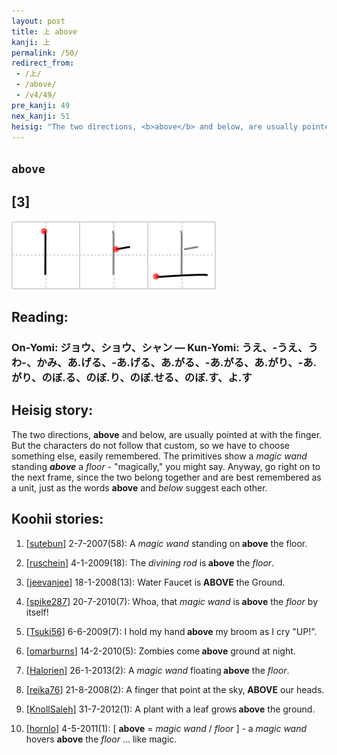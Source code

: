 ```yaml
---
layout: post
title: 上 above
kanji: 上
permalink: /50/
redirect_from:
 - /上/
 - /above/
 - /v4/49/
pre_kanji: 49
nex_kanji: 51
heisig: "The two directions, <b>above</b> and below, are usually pointed at with the finger. But the characters do not follow that custom, so we have to choose something else, easily remembered. The primitives show a <i>magic wand</i> standing <b><i>above</i></b> a <i>floor</i>&nbsp;- &quot;magically,&quot; you might say. Anyway, go right on to the next frame, since the two belong together and are best remembered as a unit, just as the words <b>above</b> and <i>below</i> suggest each other."
---
```


## `above`

## [3]

<div class="stroke"><img src="../images/E4B88A.png" /></div>

## Reading:

### On-Yomi: ジョウ、ショウ、シャン &mdash; Kun-Yomi: うえ、-うえ、うわ-、かみ、あ.げる、-あ.げる、あ.がる、-あ.がる、あ.がり、-あ.がり、のぼ.る、のぼ.り、のぼ.せる、のぼ.す、よ.す

## Heisig story:

The two directions, <b>above</b> and below, are usually pointed at with the finger. But the characters do not follow that custom, so we have to choose something else, easily remembered. The primitives show a <i>magic wand</i> standing <b><i>above</i></b> a <i>floor</i>&nbsp;- &quot;magically,&quot; you might say. Anyway, go right on to the next frame, since the two belong together and are best remembered as a unit, just as the words <b>above</b> and <i>below</i> suggest each other.

## Koohii stories:

1) [<a href="http://kanji.koohii.com/profile/sutebun">sutebun</a>] 2-7-2007(58): A <em>magic wand</em> standing on<strong> above</strong> the floor.

2) [<a href="http://kanji.koohii.com/profile/ruschein">ruschein</a>] 4-1-2009(18): The <em>divining rod</em> is<strong> above</strong> the <em>floor</em>.

3) [<a href="http://kanji.koohii.com/profile/jeevanjee">jeevanjee</a>] 18-1-2008(13): Water Faucet is<strong> ABOVE</strong> the Ground.

4) [<a href="http://kanji.koohii.com/profile/spike287">spike287</a>] 20-7-2010(7): Whoa, that <em>magic wand</em> is<strong> above</strong> the <em>floor</em> by itself!

5) [<a href="http://kanji.koohii.com/profile/Tsuki56">Tsuki56</a>] 6-6-2009(7): I hold my hand<strong> above</strong> my broom as I cry &quot;UP!&quot;.

6) [<a href="http://kanji.koohii.com/profile/omarburns">omarburns</a>] 14-2-2010(5): Zombies come<strong> above</strong> ground at night.

7) [<a href="http://kanji.koohii.com/profile/Halorien">Halorien</a>] 26-1-2013(2): A <em>magic wand</em> floating<strong> above</strong> the <em>floor</em>.

8) [<a href="http://kanji.koohii.com/profile/reika76">reika76</a>] 21-8-2008(2): A finger that point at the sky,<strong> ABOVE</strong> our heads.

9) [<a href="http://kanji.koohii.com/profile/KnollSaleh">KnollSaleh</a>] 31-7-2012(1): A plant with a leaf grows<strong> above</strong> the ground.

10) [<a href="http://kanji.koohii.com/profile/hornlo">hornlo</a>] 4-5-2011(1): [ <strong>above</strong> = <em>magic wand</em> / <em>floor</em> ] - a <em>magic wand</em> hovers <strong>above</strong> the <em>floor</em> ... like magic.
